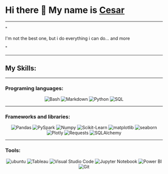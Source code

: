 # **Hi there 👋 My name is [Cesar](https://www.linkedin.com/in/cesardleonesm/)**
***

"

I'm not the best one, but i do everything i can do... and more

"

***
## My Skills:

***

### Programing languages:
<p align="center">
<img alt="Bash" src="https://img.shields.io/badge/Bash-121011.svg?logo=gnu-bash&logoColor=white"></a>
<img alt="Markdown" src="https://img.shields.io/badge/Markdown-000000.svg?logo=markdown&logoColor=white"></a>
<img alt="Python" src="https://img.shields.io/badge/Python-14354C.svg?logo=python&logoColor=white"></a>
<img alt="SQL" src="https://custom-icon-badges.demolab.com/badge/SQL-025E8C.svg?logo=database&logoColor=white"></a>
</p>

***

### Frameworks and libraries:
<p align="center">
<img alt="Pandas" src="https://img.shields.io/badge/Pandas-1f00b9.svg?logo=pandas&logoColor=white"></a>
<img alt="PySpark" src="https://img.shields.io/badge/PySpark-ff943e.svg?logo=apachespark&logoColor=white"></a>
<img alt="Numpy" src="https://img.shields.io/badge/Numpy-31a2ff.svg?logo=numpy&logoColor=white"></a>
<img alt="Scikit-Learn" src="https://img.shields.io/badge/Scikit-learn-92ceff.svg?logo=scikitlearn&logoColor=orange"></a>
<img alt="matplotlib" src="https://custom-icon-badges.demolab.com/badge/Matplotlib-ffd569.svg?logo=matplotlib&logoColor=white"></a>
<img alt="seaborn" src="https://custom-icon-badges.demolab.com/badge/SeaBorn-000000.svg?logo=seaborn&logoColor=white"></a>
<img alt="Plotly" src="https://custom-icon-badges.demolab.com/badge/Plotly-8b8b8b.svg?logo=plotly&logoColor=white"></a>
<img alt="Requests" src="https://custom-icon-badges.demolab.com/badge/Requests-d2d2d2.svg?logo=request&logoColor=black"></a>
<img alt="SQLAlchemy" src="https://img.shields.io/badge/SQLAlchemy-000000.svg?logo=sqlalchemy&logoColor=white"></a>

</p>

***

### Tools:
<p align="center">
<img alt="ubuntu" src="https://img.shields.io/badge/Ubuntu-E95420.svg?logo=ubuntu&logoColor=white"></a>
<img alt="Tableau" src="https://img.shields.io/badge/Tableau-000000.svg?logo=tableau&logoColor=white"></a>
<img alt="Visual Studio Code" src="https://img.shields.io/badge/Visual%20Studio%20Code-0078d7.svg?logo=visualstudiocode&logoColor=white"></a>
<img alt="Jupyter Notebook" src="https://custom-icon-badges.demolab.com/badge/Jupyter%20Notebook-ffc800.svg?logo=jupiter_notebook&logoColor=white"></a>
<img alt="Power BI" src="https://custom-icon-badges.demolab.com/badge/Power%20BI-ffc800.svg?logo=powerbi&logoColor=white"></a>
<img alt="Git" src="https://custom-icon-badges.demolab.com/badge/Git-ff7100.svg?logo=git&logoColor=white"></a>

</p>
























